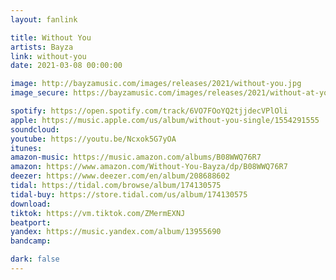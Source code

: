 ```yaml
---
layout: fanlink

title: Without You
artists: Bayza
link: without-you
date: 2021-03-08 00:00:00

image: http://bayzamusic.com/images/releases/2021/without-you.jpg
image_secure: https://bayzamusic.com/images/releases/2021/without-at-you.jpg

spotify: https://open.spotify.com/track/6VO7FOoYQ2tjjdecVPlOli
apple: https://music.apple.com/us/album/without-you-single/1554291555
soundcloud: 
youtube: https://youtu.be/Ncxok5G7yOA
itunes:
amazon-music: https://music.amazon.com/albums/B08WWQ76R7
amazon: https://www.amazon.com/Without-You-Bayza/dp/B08WWQ76R7
deezer: https://www.deezer.com/en/album/208688602
tidal: https://tidal.com/browse/album/174130575
tidal-buy: https://store.tidal.com/us/album/174130575
download: 
tiktok: https://vm.tiktok.com/ZMermEXNJ
beatport: 
yandex: https://music.yandex.com/album/13955690
bandcamp: 

dark: false
---
```

